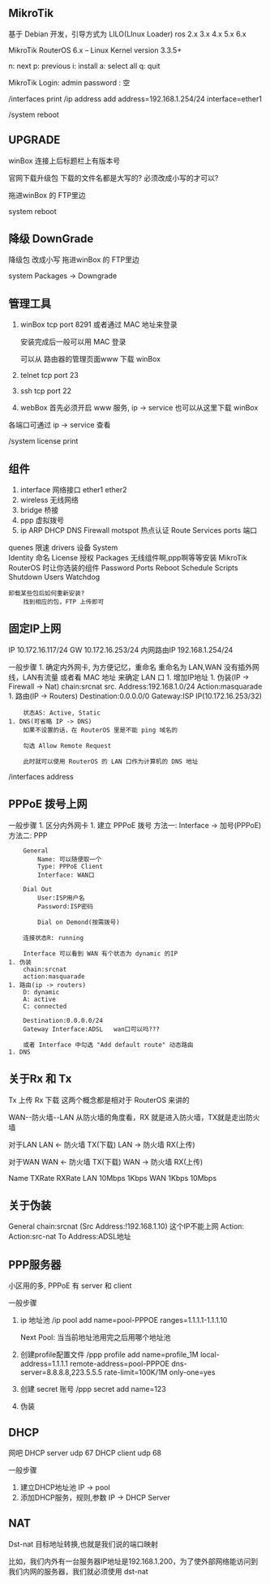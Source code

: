 ## MikroTik
基于 Debian 开发，引导方式为 LILO(LInux Loader)
ros 2.x 3.x 4.x 5.x 6.x

MikroTik RouterOS 6.x – Linux Kernel version 3.3.5+


n:  next
p:  previous
i:  install 
a:  select all
q:  quit

MikroTik Login: admin
password      : 空


/interfaces print
/ip address add address=192.168.1.254/24 interface=ether1


/system reboot

## UPGRADE
winBox 连接上后标题栏上有版本号

官网下载升级包
下载的文件名都是大写的?
必须改成小写的才可以?

拖进winBox 的 FTP里边

system reboot

## 降级 DownGrade

降级包
改成小写
拖进winBox 的 FTP里边

system Packages -> Downgrade

## 管理工具

1. winBox
    tcp port 8291 
    或者通过 MAC 地址来登录

    安装完成后一般可以用 MAC 登录

    可以从 路由器的管理页面www 下载 winBox

1. telnet
    tcp port 23

1. ssh
    tcp port 22

1. webBox
    首先必须开启 www 服务, ip -> service
    也可以从这里下载 winBox

各端口可通过 ip -> service 查看

/system license print

## 组件

1. interface    网络接口
    ether1
    ether2
1. wireless     无线网络
1. bridge       桥接
1. ppp          虚拟拨号
1. ip
    ARP
    DHCP
    DNS
    Firewall
    motspot 热点认证
    Route
    Services
ports   端口

quenes          限速
drivers         设备
System          
    Identity    命名
    License     授权
    Packages
        无线组件啊,ppp啊等等安装 MikroTik RouterOS 时让你选装的组件
    Password
    Ports
    Reboot
    Schedule
    Scripts
    Shutdown
    Users
    Watchdog
   
    卸载某些包后如何重新安装?
        找到相应的包，FTP 上传即可 


## 固定IP上网

IP          10.172.16.117/24
GW          10.172.16.253/24
内网路由IP  192.168.1.254/24

一般步骤
    1. 确定内外网卡, 为方便记忆，重命名
        重命名为 LAN,WAN
            没有插外网线，LAN有流量
            或者看 MAC 地址
            来确定 LAN 口
    1. 增加IP地址
    1. 伪装(IP -> Firewall -> Nat)
        chain:srcnat
        src. Address:192.168.1.0/24
        Action:masquarade
    1. 路由(IP -> Routers)
        Destination:0.0.0.0/0
        Gateway:ISP IP(10.172.16.253/32)
        
        状态AS: Active, Static
    1. DNS(可省略 IP -> DNS)
        如果不设置的话，在 RouterOS 里是不能 ping 域名的

        勾选 Allow Remote Request

        此时就可以使用 RouterOS 的 LAN 口作为计算机的 DNS 地址


/interfaces address 

## PPPoE 拨号上网

一般步骤
    1. 区分内外网卡
    1. 建立 PPPoE 拨号
        方法一: Interface -> 加号(PPPoE)
        方法二: PPP
        
        General
            Name: 可以随便取一个
            Type: PPPoE Client
            Interface: WAN口

        Dial Out
            User:ISP用户名
            Password:ISP密码

            Dial on Demond(按需拨号)
        
        连接状态R: running

        Interface 可以看到 WAN 有个状态为 dynamic 的IP
    1. 伪装
        chain:srcnat
        action:masquarade
    1. 路由(ip -> routers)
        D: dynamic
        A: active
        C: connected
        
        Destination:0.0.0.0/24
        Gateway Interface:ADSL   wan口可以吗???

        或者 Interface 中勾选 "Add default route" 动态路由
    1. DNS
        
## 关于Rx 和 Tx
Tx 上传
Rx 下载
这两个概念都是相对于 RouterOS 来讲的

WAN--防火墙--LAN
从防火墙的角度看，RX 就是进入防火墙，TX就是走出防火墙

对于LAN
    LAN <- 防火墙 TX(下载)
    LAN -> 防火墙 RX(上传)

对于WAN
    WAN <- 防火墙 TX(下载)
    WAN -> 防火墙 RX(上传)

Name    TXRate      RXRate
LAN     10Mbps      1Kbps
WAN     1Kbps       10Mbps

## 关于伪装
General
    chain:srcnat
    (Src Address:!192.168.1.10) 这个IP不能上网
Action:
    Action:src-nat
    To Address:ADSL地址    




## PPP服务器
小区用的多,
PPPoE 有 server 和 client

一般步骤
1. ip 地址池
    /ip pool add name=pool-PPPOE ranges=1.1.1.1-1.1.1.10

    Next Pool: 当当前地址池用完之后用哪个地址池

1. 创建profile配置文件
    /ppp profile add name=profile_1M local-address=1.1.1.1 remote-address=pool-PPPOE
    dns-server=8.8.8.8,223.5.5.5 rate-limit=100K/1M only-one=yes
1. 创建 secret 账号
    /ppp secret add name=123 
1. 伪装


## DHCP
网吧
DHCP server udp 67
DHCP client udp 68

一般步骤
1. 建立DHCP地址池
    IP -> pool
1. 添加DHCP服务，规则,参数
    IP -> DHCP Server





## NAT
Dst-nat 目标地址转换,也就是我们说的端口映射

比如，我们内外有一台服务器IP地址是192.168.1.200，为了使外部网络能访问到我们内网的服务器，我们就必须使用 dst-nat
